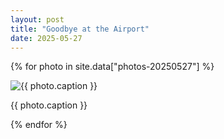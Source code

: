```yaml
---
layout: post
title: "Goodbye at the Airport"
date: 2025-05-27
---
```


{% for photo in site.data["photos-20250527"] %}
  <div>
    <img src="{{ site.baseurl }}/photos/{{ photo.file }}" alt="{{ photo.caption }}">
    <p>{{ photo.caption }}</p>
  </div>
{% endfor %}